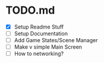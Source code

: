 ﻿# TODO.md

- [X] Setup Readme Stuff
- [ ] Setup Documentation
- [ ] Add Game States/Scene Manager
- [ ] Make v simple Main Screen
- [ ] How to networking?